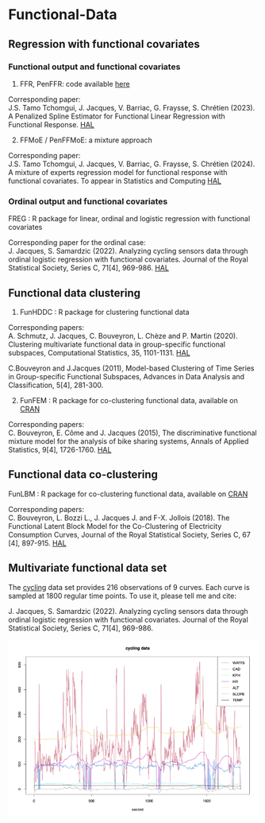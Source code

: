 # Functional-Data

## Regression with functional covariates

### Functional output and functional covariates

1. FFR, PenFFR: code available <a href="https://github.com/Stevens05/PenFFR">here</a> 

Corresponding paper:<br>
J.S. Tamo Tchomgui, J. Jacques, V. Barriac, G. Fraysse, S. Chrétien (2023). A Penalized Spline Estimator for Functional Linear Regression with Functional Response.  <a href="https://hal.science/hal-04120709">HAL</a>

2. FFMoE / PenFFMoE: a mixture approach 

Corresponding paper:<br>
J.S. Tamo Tchomgui, J. Jacques, V. Barriac, G. Fraysse, S. Chrétien (2024). A mixture of experts regression model for functional response with functional covariates. To appear in Statistics and Computing  <a href="https://hal.science/hal-04529923">HAL</a>

### Ordinal output and functional covariates
FREG : R package for linear, ordinal and logistic regression with functional covariates

Corresponding paper for the ordinal case:<br>
J. Jacques, S. Samardzic (2022). Analyzing cycling sensors data through ordinal logistic regression with functional covariates. Journal of the Royal Statistical Society, Series C, 71[4], 969-986. <a href="https://hal.archives-ouvertes.fr/hal-03107427n">HAL</a>

## Functional data clustering

1. FunHDDC : R package for clustering functional data

Corresponding papers:<br>
A. Schmutz, J. Jacques, C. Bouveyron, L. Chèze and P. Martin (2020). Clustering multivariate functional data in group-specific functional subspaces, Computational Statistics, 35, 1101-1131. <a href="https://hal.inria.fr/hal-01652467">HAL</a>

C.Bouveyron and J.Jacques (2011), Model-based Clustering of Time Series in Group-specific Functional Subspaces, Advances in Data Analysis and Classification, 5[4], 281-300.

2. FunFEM : R package for co-clustering functional data, available on <a href="https://cran.r-project.org/web/packages/funFEM/">CRAN</a>

Corresponding papers:<br>
C. Bouveyron, E. Côme and J. Jacques (2015), The discriminative functional mixture model for the analysis of bike sharing systems, Annals of Applied Statistics, 9[4], 1726-1760. <a href="http://hal.archives-ouvertes.fr/hal-01024186/fr/">HAL</a>

## Functional data co-clustering

FunLBM : R package for co-clustering functional data, available on <a href="https://cran.r-project.org/web/packages/funLBM/">CRAN</a>

Corresponding papers:<br>
C. Bouveyron, L. Bozzi L., J. Jacques J. and F-X. Jollois (2018). The Functional Latent Block Model for the Co-Clustering of Electricity Consumption Curves, Journal of the Royal Statistical Society, Series C, 67 [4], 897-915. <a href="https://hal.inria.fr/hal-01533438">HAL</a>

## Multivariate functional data set
The [cycling](cycling.Rdata) data set provides 216 observations of 9 curves. Each curve is sampled at 1800 regular time points. To use it, please tell me and cite: 

J. Jacques, S. Samardzic (2022). Analyzing cycling sensors data through ordinal logistic regression with functional covariates. Journal of the Royal Statistical Society, Series C, 71[4], 969-986.

![cycling_data](cycling_data.png)

